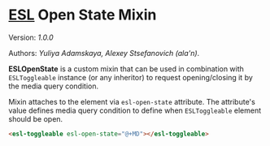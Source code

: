 # [ESL](../../../) Open State Mixin

Version: *1.0.0*

Authors: *Yuliya Adamskaya, Alexey Stsefanovich (ala'n)*.

<a name="intro"></a>

**ESLOpenState** is a custom mixin that can be used in combination with `ESLToggleable` instance (or any inheritor)
to request opening/closing it by the media query condition.

Mixin attaches to the element via `esl-open-state` attribute.
The attribute's value defines media query condition to define when `ESLToggleable` element should be open.

```html
<esl-toggleable esl-open-state="@+MD"></esl-toggleable>
```
